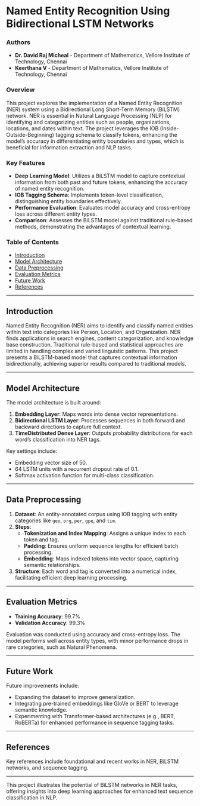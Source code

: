 # Named Entity Recognition Using Bidirectional LSTM Networks

### Authors
- **Dr. David Raj Micheal** - Department of Mathematics, Vellore Institute of Technology, Chennai
- **Keerthana V** - Department of Mathematics, Vellore Institute of Technology, Chennai

### Overview
This project explores the implementation of a Named Entity Recognition (NER) system using a Bidirectional Long Short-Term Memory (BiLSTM) network. NER is essential in Natural Language Processing (NLP) for identifying and categorizing entities such as people, organizations, locations, and dates within text. The project leverages the IOB (Inside-Outside-Beginning) tagging schema to classify tokens, enhancing the model’s accuracy in differentiating entity boundaries and types, which is beneficial for information extraction and NLP tasks.

### Key Features
- **Deep Learning Model**: Utilizes a BiLSTM model to capture contextual information from both past and future tokens, enhancing the accuracy of named entity recognition.
- **IOB Tagging Schema**: Implements token-level classification, distinguishing entity boundaries effectively.
- **Performance Evaluation**: Evaluates model accuracy and cross-entropy loss across different entity types.
- **Comparison**: Assesses the BiLSTM model against traditional rule-based methods, demonstrating the advantages of contextual learning.

### Table of Contents
- [Introduction](#introduction)
- [Model Architecture](#model-architecture)
- [Data Preprocessing](#data-preprocessing)
- [Evaluation Metrics](#evaluation-metrics)
- [Future Work](#future-work)
- [References](#references)

---

## Introduction
Named Entity Recognition (NER) aims to identify and classify named entities within text into categories like Person, Location, and Organization. NER finds applications in search engines, content categorization, and knowledge base construction. Traditional rule-based and statistical approaches are limited in handling complex and varied linguistic patterns. This project presents a BiLSTM-based model that captures contextual information bidirectionally, achieving superior results compared to traditional models.

---

## Model Architecture
The model architecture is built around:
1. **Embedding Layer**: Maps words into dense vector representations.
2. **Bidirectional LSTM Layer**: Processes sequences in both forward and backward directions to capture full context.
3. **TimeDistributed Dense Layer**: Outputs probability distributions for each word’s classification into NER tags.

Key settings include:
- Embedding vector size of 50.
- 64 LSTM units with a recurrent dropout rate of 0.1.
- Softmax activation function for multi-class classification.

---

## Data Preprocessing
1. **Dataset**: An entity-annotated corpus using IOB tagging with entity categories like `geo`, `org`, `per`, `gpe`, and `tim`.
2. **Steps**:
   - **Tokenization and Index Mapping**: Assigns a unique index to each token and tag.
   - **Padding**: Ensures uniform sequence lengths for efficient batch processing.
   - **Embedding**: Maps indexed tokens into vector space, capturing semantic relationships.
3. **Structure**: Each word and tag is converted into a numerical index, facilitating efficient deep learning processing.

---

## Evaluation Metrics
- **Training Accuracy**: 99.7%
- **Validation Accuracy**: 99.3%
  
Evaluation was conducted using accuracy and cross-entropy loss. The model performs well across entity types, with minor performance drops in rare categories, such as Natural Phenomena.

---

## Future Work
Future improvements include:
- Expanding the dataset to improve generalization.
- Integrating pre-trained embeddings like GloVe or BERT to leverage semantic knowledge.
- Experimenting with Transformer-based architectures (e.g., BERT, RoBERTa) for enhanced performance in sequence tagging tasks.

---

## References
Key references include foundational and recent works in NER, BiLSTM networks, and sequence tagging.

---

This project illustrates the potential of BiLSTM networks in NER tasks, offering insights into deep learning approaches for enhanced text sequence classification in NLP.
